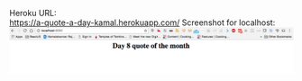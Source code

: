 Heroku URL: <a href="https://a-quote-a-day-kamal.herokuapp.com/">	
				https://a-quote-a-day-kamal.herokuapp.com/
			</a>
Screenshot for localhost: <img src="./localhost_screenshot.png">
